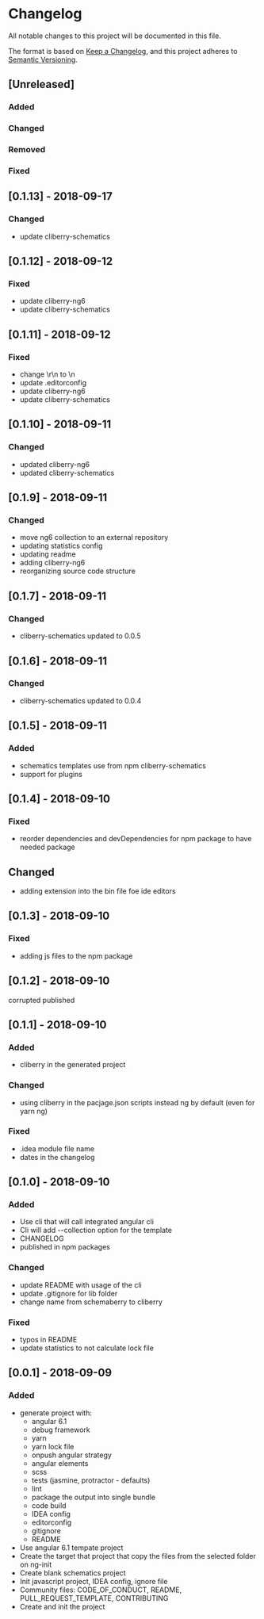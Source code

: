 # Changelog
All notable changes to this project will be documented in this file.

The format is based on [Keep a Changelog](https://keepachangelog.com/en/1.0.0/),
and this project adheres to [Semantic Versioning](https://semver.org/spec/v2.0.0.html).

## [Unreleased]
### Added
### Changed
### Removed
### Fixed


## [0.1.13] - 2018-09-17
### Changed
- update cliberry-schematics


## [0.1.12] - 2018-09-12
### Fixed
- update cliberry-ng6
- update cliberry-schematics


## [0.1.11] - 2018-09-12
### Fixed
- change \r\n to \n
- update .editorconfig
- update cliberry-ng6
- update cliberry-schematics


## [0.1.10] - 2018-09-11
### Changed
- updated cliberry-ng6
- updated cliberry-schematics

## [0.1.9] - 2018-09-11
### Changed
- move ng6 collection to an external repository
- updating statistics config
- updating readme
- adding cliberry-ng6
- reorganizing source code structure


## [0.1.7] - 2018-09-11
### Changed
- cliberry-schematics updated to 0.0.5


## [0.1.6] - 2018-09-11
### Changed
- cliberry-schematics updated to 0.0.4

## [0.1.5] - 2018-09-11
### Added
- schematics templates use from npm cliberry-schematics
- support for plugins

## [0.1.4] - 2018-09-10
### Fixed
- reorder dependencies and devDependencies for npm package
to have needed package

## Changed
- adding extension into the bin file foe ide editors

## [0.1.3] - 2018-09-10
### Fixed
- adding js files to the npm package

## [0.1.2] - 2018-09-10
corrupted published

## [0.1.1] - 2018-09-10
### Added
- cliberry in the generated project

### Changed
- using cliberry in the pacjage.json scripts instead ng by default 
(even for yarn ng)

### Fixed
- .idea module file name
- dates in the changelog


## [0.1.0] - 2018-09-10
### Added
- Use cli that will call integrated angular cli
- Cli will add --collection option for the template 
- CHANGELOG
- published in npm packages

### Changed
- update README with usage of the cli
- update .gitignore for lib folder
- change name from schemaberry to cliberry

### Fixed
- typos in README
- update statistics to not calculate lock file


## [0.0.1] - 2018-09-09
### Added
- generate project with:
  * angular 6.1
  * debug framework
  * yarn 
  * yarn lock file
  * onpush angular strategy
  * angular elements
  * scss
  * tests (jasmine, protractor - defaults)
  * lint
  * package the output into single bundle
  * code build
  * IDEA config 
  * editorconfig
  * gitignore
  * README
- Use angular 6.1 tempate project
- Create the target that project that copy the files from the selected folder on ng-init
- Create blank schematics project
- Init javascript project, IDEA config, ignore file
- Community files: CODE_OF_CONDUCT, README, PULL_REQUEST_TEMPLATE, CONTRIBUTING
- Create and init the project
